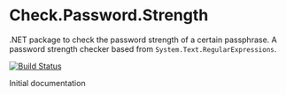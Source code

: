 # Check.Password.Strength
.NET package to check the password strength of a certain passphrase. A password strength checker based from `System.Text.RegularExpressions`.

[![Build Status](https://dev.azure.com/dv-github-repos/Check.Password.Strength/_apis/build/status/Check.Password.Strength-NET%20Core-CI?branchName=master)](https://dev.azure.com/dv-github-repos/Check.Password.Strength/_build/latest?definitionId=4&branchName=master)

Initial documentation